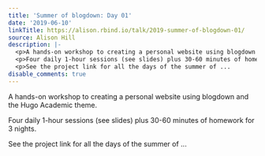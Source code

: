 ```yaml
---
title: 'Summer of blogdown: Day 01'
date: '2019-06-10'
linkTitle: https://alison.rbind.io/talk/2019-summer-of-blogdown-01/
source: Alison Hill
description: |-
  <p>A hands-on workshop to creating a personal website using blogdown and the Hugo Academic theme.</p>
  <p>Four daily 1-hour sessions (see slides) plus 30-60 minutes of homework for 3 nights.</p>
  <p>See the project link for all the days of the summer of ...
disable_comments: true
---
```

<p>A hands-on workshop to creating a personal website using blogdown and the Hugo Academic theme.</p>
<p>Four daily 1-hour sessions (see slides) plus 30-60 minutes of homework for 3 nights.</p>
<p>See the project link for all the days of the summer of ...